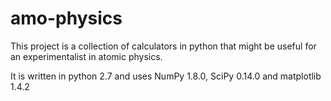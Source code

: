 amo-physics
===========
This project is a collection of calculators in python that might be useful for an experimentalist in atomic physics.

It is written in python 2.7 and uses NumPy 1.8.0, SciPy 0.14.0 and matplotlib 1.4.2